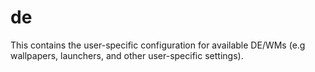 # de

This contains the user-specific configuration for available DE/WMs (e.g wallpapers, launchers, and other user-specific settings).
